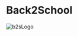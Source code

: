 # Back2School
![b2sLogo](https://user-images.githubusercontent.com/65628351/178672119-d7d52d18-f8d2-4936-a5d9-8dc882e45ef8.png)

